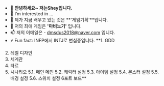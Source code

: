 - 👋 **안녕하세요~ 저는Shey입니다.**
- 👀 I’m interested in ...
- 🌱 제가 지금 배우고 있는 것은 **'게임기획'**입니다.
- 💞️ 저의 최애 게임은 **'마비노기'** 입니다.
- 📫 저의 이메일은 - dmsdus2018@naver.com 입니다.
- ⚡ Fun fact: INFP에서 INTJ로 변십중입니다.
**1. GDD
2. 레벨 디자인
3. 세계관
4. 타르
5. 시나리오
5.1. 메인 메인
5.2. 캐릭터 설정
5.3. 아이템 설정
5.4. 몬스터 설정
5.5. 배경 설정
5.6. 스위치 설정
6포트 보드**
<!---
shey1205/shey1205 is a ✨ special ✨ repository because its `README.md` (this file) appears on your GitHub profile.
You can click the Preview link to take a look at your changes.
--->
